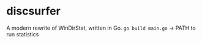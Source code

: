 # discsurfer
A modern rewrite of WinDirStat, written in Go.
``go build main.go`` -> PATH to run statistics 
